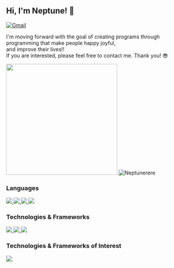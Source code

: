 
<h2 align="">Hi, I'm Neptune! 🔱</h2
<p dir="auto">
  <a href="mailto:neomunjeong@gmail.com"><img src="https://img.shields.io/badge/neomunjeong@gmail.com-D14836?logo=gmail&amp;logoColor=white" alt="Gmail" data-canonical-src="https://img.shields.io/badge/neomunjeong@gmail.com-D14836?logo=gmail&amp;logoColor=white" style="max-width: 100%;"></a>
</p>

<p align="">
  <div align="">I'm moving forward with the goal of creating programs through programming that make people happy joyful,</div>
  <div align="">and improve their lives!!</div>
  <div align="">If you are interested, please feel free to contact me. Thank you! 😎</div>
</p>
<p align="">  
  <img src="https://github-production-user-asset-6210df.s3.amazonaws.com/134625031/280926836-76912e9d-862a-4034-88ca-37dcc42a1d33.gif" width="300"/>
  <img src="https://github-readme-stats.vercel.app/api/top-langs?username=Neptunerere&show_icons=true&locale=en&layout=compact" alt="Neptunerere" />
</p>
<h3>
    Languages
</h3>
<p>
    <a target="_blank" rel="noopener noreferrer nofollow" href="https://github.com/Neptunerere">
        <img src="https://img.shields.io/badge/PHP-311C87?style=flat-square&logo=php&logoColor=white">
    </a>
    <a href="https://github.com/Neptunerere">
        <img src="https://img.shields.io/badge/GO-00316B?style=flat-square&logo=Go&logoColor=00ADD8">
    </a>
    <a href="https://github.com/Neptunerere">
        <img src="https://img.shields.io/badge/JAVASCRIPT-FDB22A?style=flat-square&logo=javascript&logoColor=F7DF1E">
    </a>
    <a href="https://github.com/Neptunerere">
        <img src="https://img.shields.io/badge/MYSQL-205181?flat-square&logo=mysql&logoColor=4479A1">
    </a>
</p>

<h3>
    Technologies & Frameworks
</h3>

<p>
    <a href="https://github.com/Neptunerere">
        <img src="https://img.shields.io/badge/LARAVEL-990000?&logo=laravel&logoColor=FF2D20">
    </a>
    <a href="https://github.com/Neptunerere">
      <img src="https://img.shields.io/badge/CodeIgniter-CD201F?&logo=CodeIgniter&logoColor=FF2D20">
    </a>
    <a href="https://github.com/Neptunerere">
        <img src="https://img.shields.io/badge/DOCKER-0077B5?&logo=docker&logoColor=2496ED">
    </a>
</p>

<h3>
  Technologies & Frameworks of Interest  
</h3>
<p>
    <a href="https://github.com/Neptunerere">
        <img src="https://img.shields.io/badge/GO-00316B?&logo=go&logoColor=00ADD8">
    </a>
</p>
